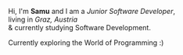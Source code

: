 Hi, I'm **Samu** and I am a *Junior Software Developer*,  
living in *Graz, Austria*  
& currently studying Software Development.

Currently exploring the World of Programming :)

